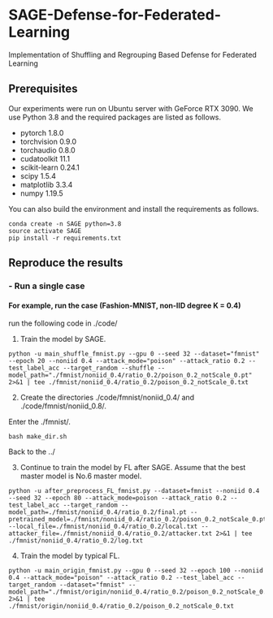 # SAGE-Defense-for-Federated-Learning

Implementation of Shuffling and Regrouping Based Defense for Federated Learning

## Prerequisites

Our experiments were run on Ubuntu server with GeForce RTX 3090. We use Python 3.8 and the required packages are listed as follows.

- pytorch 1.8.0
- torchvision 0.9.0
- torchaudio 0.8.0
- cudatoolkit 11.1
- scikit-learn 0.24.1
- scipy 1.5.4
- matplotlib 3.3.4
- numpy 1.19.5

You can also build the environment and install the requirements as follows.

```
conda create -n SAGE python=3.8
source activate SAGE
pip install -r requirements.txt 
```

## Reproduce the results

### - Run a single case

#### For example, run the case (Fashion-MNIST, non-IID degree K = 0.4)

run the following code in ./code/

1. Train the model by SAGE.

```
python -u main_shuffle_fmnist.py --gpu 0 --seed 32 --dataset="fmnist" --epoch 20 --noniid 0.4 --attack_mode="poison" --attack_ratio 0.2 --test_label_acc --target_random --shuffle --model_path="./fmnist/noniid_0.4/ratio_0.2/poison_0.2_notScale_0.pt" 2>&1 | tee ./fmnist/noniid_0.4/ratio_0.2/poison_0.2_notScale_0.txt
```

2. Create the directories ./code/fmnist/noniid_0.4/ and ./code/fmnist/noniid_0.8/.

Enter the ./fmnist/.

```
bash make_dir.sh
```

Back to the ../

3. Continue to train the model by FL after SAGE. Assume that the best master model is No.6 master model.

```
python -u after_preprocess_FL_fmnist.py --dataset=fmnist --noniid 0.4 --seed 32 --epoch 80 --attack_mode=poison --attack_ratio 0.2 --test_label_acc --target_random --model_path=./fmnist/noniid_0.4/ratio_0.2/final.pt --pretrained_model=./fmnist/noniid_0.4/ratio_0.2/poison_0.2_notScale_0.pt(6).pt1 --local_file=./fmnist/noniid_0.4/ratio_0.2/local.txt --attacker_file=./fmnist/noniid_0.4/ratio_0.2/attacker.txt 2>&1 | tee ./fmnist/noniid_0.4/ratio_0.2/log.txt
```

4. Train the model by typical FL.

```
python -u main_origin_fmnist.py --gpu 0 --seed 32 --epoch 100 --noniid 0.4 --attack_mode="poison" --attack_ratio 0.2 --test_label_acc --target_random --dataset="fmnist" --model_path="./fmnist/origin/noniid_0.4/ratio_0.2/poison_0.2_notScale_0.pt" 2>&1 | tee ./fmnist/origin/noniid_0.4/ratio_0.2/poison_0.2_notScale_0.txt
```
